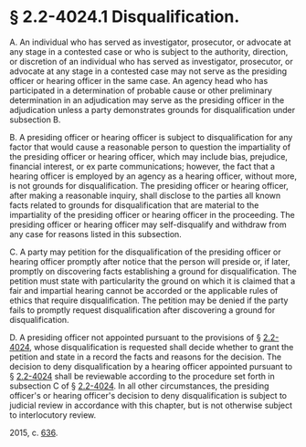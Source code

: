 # § 2.2-4024.1 Disqualification.

<p>A. An individual who has served as investigator, prosecutor, or advocate at any stage in a contested case or who is subject to the authority, direction, or discretion of an individual who has served as investigator, prosecutor, or advocate at any stage in a contested case may not serve as the presiding officer or hearing officer in the same case. An agency head who has participated in a determination of probable cause or other preliminary determination in an adjudication may serve as the presiding officer in the adjudication unless a party demonstrates grounds for disqualification under subsection B.</p><p>B. A presiding officer or hearing officer is subject to disqualification for any factor that would cause a reasonable person to question the impartiality of the presiding officer or hearing officer, which may include bias, prejudice, financial interest, or ex parte communications; however, the fact that a hearing officer is employed by an agency as a hearing officer, without more, is not grounds for disqualification. The presiding officer or hearing officer, after making a reasonable inquiry, shall disclose to the parties all known facts related to grounds for disqualification that are material to the impartiality of the presiding officer or hearing officer in the proceeding. The presiding officer or hearing officer may self-disqualify and withdraw from any case for reasons listed in this subsection.</p><p>C. A party may petition for the disqualification of the presiding officer or hearing officer promptly after notice that the person will preside or, if later, promptly on discovering facts establishing a ground for disqualification. The petition must state with particularity the ground on which it is claimed that a fair and impartial hearing cannot be accorded or the applicable rules of ethics that require disqualification. The petition may be denied if the party fails to promptly request disqualification after discovering a ground for disqualification.</p><p>D. A presiding officer not appointed pursuant to the provisions of § <a href='http://law.lis.virginia.gov/vacode/2.2-4024/'>2.2-4024</a>, whose disqualification is requested shall decide whether to grant the petition and state in a record the facts and reasons for the decision. The decision to deny disqualification by a hearing officer appointed pursuant to § <a href='http://law.lis.virginia.gov/vacode/2.2-4024/'>2.2-4024</a> shall be reviewable according to the procedure set forth in subsection C of § <a href='http://law.lis.virginia.gov/vacode/2.2-4024/'>2.2-4024</a>. In all other circumstances, the presiding officer's or hearing officer's decision to deny disqualification is subject to judicial review in accordance with this chapter, but is not otherwise subject to interlocutory review.</p><p>2015, c. <a href='http://lis.virginia.gov/cgi-bin/legp604.exe?151+ful+CHAP0636'>636</a>.</p>